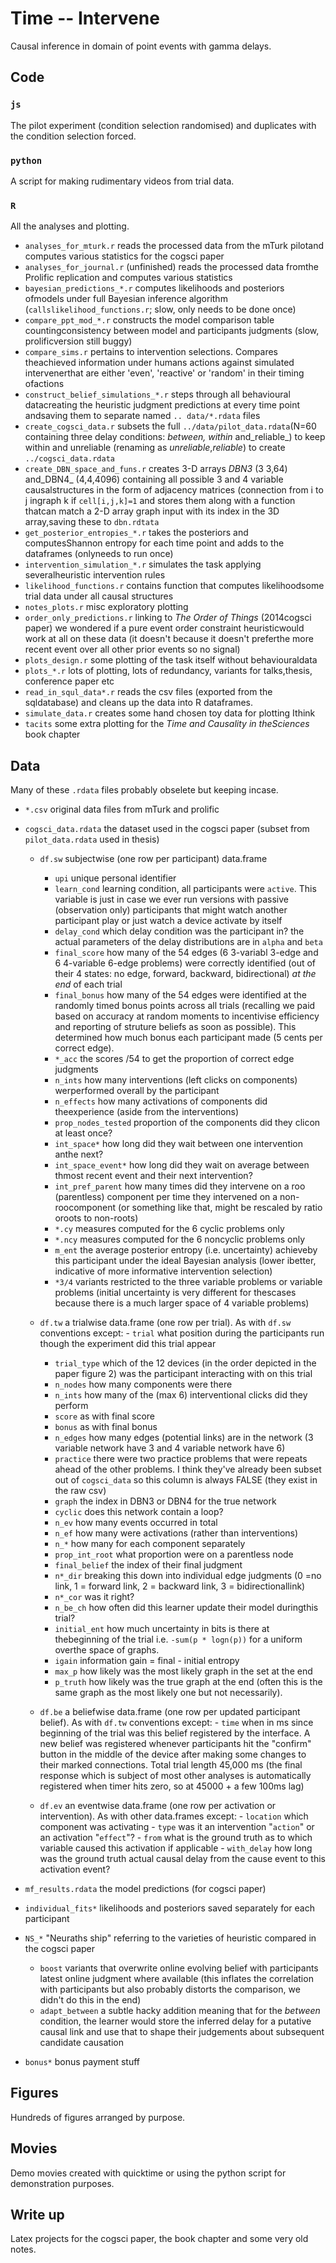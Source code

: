 # Time -- Intervene

Causal inference in domain of point events with gamma delays.

## Code

### `js`

The pilot experiment (condition selection randomised) and duplicates with the condition selection forced.

### `python`

A script for making rudimentary videos from trial data.

### `R`

All the analyses and plotting.

- `analyses_for_mturk.r` reads the processed data from the mTurk pilotand computes various statistics for the cogsci paper
- `analyses_for_journal.r` (unfinished) reads the processed data fromthe Prolific replication and computes various statistics
- `bayesian_predictions_*.r` computes likelihoods and posteriors ofmodels under full Bayesian inference algorithm (`callslikelihood_functions.r`; slow, only needs to be done once)
- `compare_ppt_mod_*.r` constructs the model comparison table countingconsistency between model and participants judgments (slow, prolificversion still buggy)
- `compare_sims.r` pertains to intervention selections.  Compares theachieved information under humans actions against simulated intervenerthat are either 'even', 'reactive' or 'random' in their timing ofactions
- `construct_belief_simulations_*.r` steps through all behavioural datacreating the heuristic judgment predictions at every time point andsaving them to separate named `.. data/*.rdata` files
- `create_cogsci_data.r` subsets the full `../data/pilot_data.rdata`(N=60 containing three delay conditions: _between, within_ and_reliable_) to keep within and unreliable (renaming as _unreliable_,_reliable_) to create `../cogsci_data.rdata`
- `create_DBN_space_and_funs.r` creates 3-D arrays _DBN3_ (3 3,64) and_DBN4_ (4,4,4096) containing all possible 3 and 4 variable causalstructures in the form of adjacency matrices (connection from i to j ingraph k if `cell[i,j,k]=1` and stores them along with a function thatcan match a 2-D array graph input with its index in the 3D array,saving these to `dbn.rdtata`
- `get_posterior_entropies_*.r` takes the posteriors and computesShannon entropy for each time point and adds to the dataframes (onlyneeds to run once)
- `intervention_simulation_*.r` simulates the task applying severalheuristic intervention rules
- `likelihood_functions.r` contains function that computes likelihoodsome trial data under all causal structures
- `notes_plots.r` misc exploratory plotting
- `order_only_predictions.r` linking to _The Order of Things_ (2014cogsci paper) we wondered if a pure event order constraint heuristicwould work at all on these data (it doesn't because it doesn't preferthe more recent event over all other prior events so no signal)
- `plots_design.r` some plotting of the task itself without behaviouraldata
- `plots_*.r` lots of plotting, lots of redundancy, variants for talks,thesis, conference paper etc
- `read_in_squl_data*.r` reads the csv files (exported from the sqldatabase) and cleans up the data into R dataframes.
- `simulate_data.r` creates some hand chosen toy data for plotting Ithink
- `tacits` some extra plotting for the _Time and Causality in theSciences_ book chapter

## Data

Many of these `.rdata` files probably obselete but keeping incase.

- `*.csv` original data files from mTurk and prolific

- `cogsci_data.rdata` the dataset used in the cogsci paper (subset from `pilot_data.rdata` used in thesis)

  - `df.sw` subjectwise (one row per participant) data.frame

  	- `upi` unique personal identifier
  	- `learn_cond` learning condition, all participants were `active`.  	This variable is just in case we ever run versions with passive 	(observation only) participants that might watch another participant 	play or just watch a device activate by itself
  	- `delay_cond` which delay condition was the participant in? the actual 	parameters of the delay distributions are in `alpha` and `beta`
  	- `final_score` how many of the 54 edges (6 3-variabl 3-edge and 6 	4-variable 6-edge problems) were correctly identified (out of their 4 	states: no edge, forward, backward, bidirectional) _at the end_ of each 	trial
  	- `final_bonus` how many of the 54 edges were identified at the 	randomly timed bonus points across all trials (recalling we paid based 	on accuracy at random moments to incentivise efficiency and reporting 	of struture beliefs as soon as possible).  This determined how much 	bonus each participant made (5 cents per correct edge).
  	- `*_acc` the scores /54 to get the proportion of correct edge judgments
  	- `n_ints` how many interventions (left clicks on components) 	werperformed overall by the participant
  	- `n_effects` how many activations of components did theexperience 	(aside from the interventions)
  	- `prop_nodes_tested` proportion of the components did they clicon at 	least once?
  	- `int_space*` how long did they wait between one intervention anthe 	next?
  	- `int_space_event*` how long did they wait on average between thmost 	recent event and their next intervention?
  	- `int_pref_parent` how many times did they intervene on a roo	(parentless) component per time they intervened on a non-roocomponent 	(or something like that, might be rescaled by ratio oroots to non-roots)
  	- `*.cy` measures computed for the 6 cyclic problems only
  	- `*.ncy` measures computed for the 6 noncyclic problems only
  	- `m_ent` the average posterior entropy (i.e. uncertainty) achieveby 	this participant under the ideal Bayesian analysis (lower ibetter, 	indicative of more informative intervention selection)
  	- `*3/4` variants restricted to the three variable problems or variable 	problems (initial uncertainty is very different for thescases because 	there is a much larger space of 4 variable problems)

  - `df.tw` a trialwise data.frame (one row per trial).  As with `df.sw` conventions except:
		- `trial` what position during the participants run though the experiment did this trial appear
    - `trial_type` which of the 12 devices (in the order depicted in the paper figure 2) was the participant interacting with on this trial
    - `n_nodes` how many components were there
    - `n_ints` how many of the (max 6) interventional clicks did they perform
    - `score` as with final score
    - `bonus` as with final bonus
    - `n_edges` how many edges (potential links) are in the network (3 variable network have 3 and 4 variable network have 6)
    - `practice` there were two practice problems that were repeats ahead of the other problems.  I think they've already been subset out of `cogsci_data` so this column is always FALSE (they exist in the raw csv)
    - `graph` the index in DBN3 or DBN4 for the true network
    - `cyclic` does this network contain a loop?
    - `n_ev` how many events occurred in total
    - `n_ef` how many were activations (rather than interventions)
    - `n_*` how many for each component separately
    - `prop_int_root` what proportion were on a parentless node
    - `final_belief` the index of their final judgment
    - `n*_dir` breaking this down into individual edge judgments (0 =no link, 1 = forward link, 2 = backward link, 3 = bidirectionallink)
    - `n*_cor` was it right?
    - `n_be_ch` how often did this learner update their model duringthis trial?
    - `initial_ent` how much uncertainty in bits is there at thebeginning of the trial i.e. `-sum(p * logn(p))` for a uniform overthe space of graphs.
    - `igain` information gain = final - initial entropy
    - `max_p` how likely was the most likely graph in the set at the end
    - `p_truth` how likely was the true graph at the end (often this is the same graph as the most likely one but not necessarily).

  - `df.be` a beliefwise data.frame (one row per updated participant belief). As with `df.tw` conventions except:
		- `time` when in ms since beginning of the trial was this belief registered by the interface. A new belief was registered whenever participants hit the "confirm" button in the middle of the device after making some changes to their marked connections.  Total trial length 45,000 ms (the final response which is subject of most other analyses is automatically registered when timer hits zero, so at 45000 + a few 100ms lag)

  - `df.ev` an eventwise data.frame (one row per activation or intervention). As with other data.frames except:
		- `location` which component was activating
		- `type` was it an intervention "`action`" or an activation "`effect`"?
		- `from` what is the ground truth as to which variable caused this activation if applicable
		- `with_delay` how long was the ground truth actual causal delay from the cause event to this activation event?
    
- `mf_results.rdata` the model predictions (for cogsci paper)

- `individual_fits*` likelihoods and posteriors saved separately for each participant

- `NS_*` "Neuraths ship" referring to the varieties of heuristic compared in the cogsci paper

	- `boost` variants that overwrite online evolving belief with participants latest online judgment where available (this inflates the correlation with participants but also probably distorts the comparison, we didn't do this in the end)
	- `adapt_between` a subtle hacky addition meaning that for the _between_ condition, the learner would store the inferred delay for a putative causal link and use that to shape their judgements about subsequent candidate causation

- `bonus*` bonus payment stuff

## Figures

Hundreds of figures arranged by purpose.

## Movies

Demo movies created with quicktime or using the python script for demonstration purposes.

## Write up

Latex projects for the cogsci paper, the book chapter and some very old notes.
